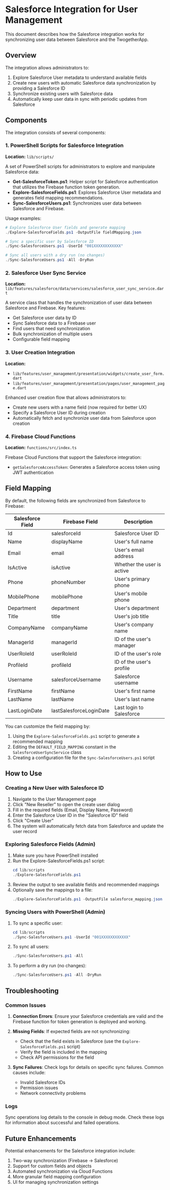 # Salesforce Integration for User Management

This document describes how the Salesforce integration works for synchronizing user data between Salesforce and the TwogetherApp.

## Overview

The integration allows administrators to:

1. Explore Salesforce User metadata to understand available fields
2. Create new users with automatic Salesforce data synchronization by providing a Salesforce ID
3. Synchronize existing users with Salesforce data
4. Automatically keep user data in sync with periodic updates from Salesforce

## Components

The integration consists of several components:

### 1. PowerShell Scripts for Salesforce Integration

**Location:** `lib/scripts/`

A set of PowerShell scripts for administrators to explore and manipulate Salesforce data:

- **Get-SalesforceToken.ps1**: Helper script for Salesforce authentication that utilizes the Firebase function token generation.
- **Explore-SalesforceFields.ps1**: Explores Salesforce User metadata and generates field mapping recommendations.
- **Sync-SalesforceUsers.ps1**: Synchronizes user data between Salesforce and Firebase.

Usage examples:
```powershell
# Explore Salesforce User fields and generate mapping
./Explore-SalesforceFields.ps1 -OutputFile fieldMapping.json

# Sync a specific user by Salesforce ID
./Sync-SalesforceUsers.ps1 -UserId "001XXXXXXXXXXXX"

# Sync all users with a dry run (no changes)
./Sync-SalesforceUsers.ps1 -All -DryRun
```

### 2. Salesforce User Sync Service

**Location:** `lib/features/salesforce/data/services/salesforce_user_sync_service.dart`

A service class that handles the synchronization of user data between Salesforce and Firebase. Key features:

- Get Salesforce user data by ID
- Sync Salesforce data to a Firebase user
- Find users that need synchronization
- Bulk synchronization of multiple users
- Configurable field mapping

### 3. User Creation Integration

**Location:**
- `lib/features/user_management/presentation/widgets/create_user_form.dart`
- `lib/features/user_management/presentation/pages/user_management_page.dart`

Enhanced user creation flow that allows administrators to:
- Create new users with a name field (now required for better UX)
- Specify a Salesforce User ID during creation
- Automatically fetch and synchronize user data from Salesforce upon creation

### 4. Firebase Cloud Functions

**Location:** `functions/src/index.ts`

Firebase Cloud Functions that support the Salesforce integration:

- `getSalesforceAccessToken`: Generates a Salesforce access token using JWT authentication

## Field Mapping

By default, the following fields are synchronized from Salesforce to Firebase:

| Salesforce Field | Firebase Field   | Description                       |
|------------------|------------------|-----------------------------------|
| Id               | salesforceId     | Salesforce User ID                |
| Name             | displayName      | User's full name                  |
| Email            | email            | User's email address              |
| IsActive         | isActive         | Whether the user is active        |
| Phone            | phoneNumber      | User's primary phone              |
| MobilePhone      | mobilePhone      | User's mobile phone               |
| Department       | department       | User's department                 |
| Title            | title            | User's job title                  |
| CompanyName      | companyName      | User's company name               |
| ManagerId        | managerId        | ID of the user's manager          |
| UserRoleId       | userRoleId       | ID of the user's role             |
| ProfileId        | profileId        | ID of the user's profile          |
| Username         | salesforceUsername | Salesforce username             |
| FirstName        | firstName        | User's first name                 |
| LastName         | lastName         | User's last name                  |
| LastLoginDate    | lastSalesforceLoginDate | Last login to Salesforce   |

You can customize the field mapping by:
1. Using the `Explore-SalesforceFields.ps1` script to generate a recommended mapping
2. Editing the `DEFAULT_FIELD_MAPPING` constant in the `SalesforceUserSyncService` class
3. Creating a configuration file for the `Sync-SalesforceUsers.ps1` script

## How to Use

### Creating a New User with Salesforce ID

1. Navigate to the User Management page
2. Click "New Reseller" to open the create user dialog
3. Fill in the required fields (Email, Display Name, Password)
4. Enter the Salesforce User ID in the "Salesforce ID" field
5. Click "Create User"
6. The system will automatically fetch data from Salesforce and update the user record

### Exploring Salesforce Fields (Admin)

1. Make sure you have PowerShell installed
2. Run the Explore-SalesforceFields.ps1 script:
   ```powershell
   cd lib/scripts
   ./Explore-SalesforceFields.ps1
   ```
3. Review the output to see available fields and recommended mappings
4. Optionally save the mappings to a file:
   ```powershell
   ./Explore-SalesforceFields.ps1 -OutputFile salesforce_mapping.json
   ```

### Syncing Users with PowerShell (Admin)

1. To sync a specific user:
   ```powershell
   cd lib/scripts
   ./Sync-SalesforceUsers.ps1 -UserId "001XXXXXXXXXXXX"
   ```

2. To sync all users:
   ```powershell
   ./Sync-SalesforceUsers.ps1 -All
   ```

3. To perform a dry run (no changes):
   ```powershell
   ./Sync-SalesforceUsers.ps1 -All -DryRun
   ```

## Troubleshooting

### Common Issues

1. **Connection Errors**: Ensure your Salesforce credentials are valid and the Firebase function for token generation is deployed and working.

2. **Missing Fields**: If expected fields are not synchronizing:
   - Check that the field exists in Salesforce (use the `Explore-SalesforceFields.ps1` script)
   - Verify the field is included in the mapping
   - Check API permissions for the field

3. **Sync Failures**: Check logs for details on specific sync failures. Common causes include:
   - Invalid Salesforce IDs
   - Permission issues
   - Network connectivity problems

### Logs

Sync operations log details to the console in debug mode. Check these logs for information about successful and failed operations.

## Future Enhancements

Potential enhancements for the Salesforce integration include:

1. Two-way synchronization (Firebase → Salesforce)
2. Support for custom fields and objects
3. Automated synchronization via Cloud Functions
4. More granular field mapping configuration
5. UI for managing synchronization settings 